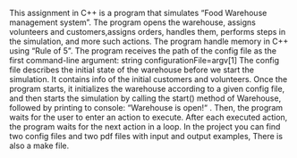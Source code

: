 This assignment in C++ is a program that simulates “Food Warehouse management system”. The program opens the warehouse, assigns volunteers and customers,assigns orders, handles them, performs steps in the simulation, and more such actions. The program handle memory in C++ using “Rule of 5”. The program receives the path of the config file as the first command-line argument: string configurationFile=argv[1] The config file describes the initial state of the warehouse before we start the simulation. It contains info of the initial customers and volunteers. Once the program starts, it initializes the warehouse according to a given config file, and then starts the simulation by calling the start() method of Warehouse, followed by printing to console: “Warehouse is open!“ . Then, the program waits for the user to enter an action to execute. After each executed action, the program waits for the next action in a loop.
In the project you can find two config files and two pdf files with input and output examples, There is also a make file.
